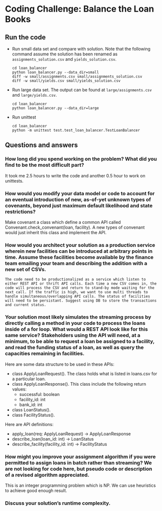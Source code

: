 # Coding Challenge: Balance the Loan Books

## Run the code

- Run small data set and compare with solution. Note that the following command assume the
solution has been renamed as `assignments_solution.csv` and `yields_solution.csv`.
    ```
    cd loan_balancer
    python loan_balancer.py --data_dir=small
    diff -w small/assignments.csv small/assignments_solution.csv
    diff -w small/yields.csv small/yields_solution.csv
    ```

- Run large data set. The output can be found at `large/assignments.csv` and `large/yields.csv`.
    ```
    cd loan_balancer
    python loan_balancer.py --data_dir=large
    ```

- Run unittest
    ```
    cd loan_balancer
    python -m unittest test.test_loan_balancer.TestLoanBalancer
    ```

## Questions and answers

### How long did you spend working on the problem? What did you find to be the most difficult part?

It took me 2.5 hours to write the code and another 0.5 hour to work on unittests.

### How would you modify your data model or code to account for an eventual introduction of new, as-of-yet unknown types of covenants, beyond just maximum default likelihood and state restrictions?
Make covenant a class which define a common API called Convenant.check_convenant(loan, facility). A new types of convenant would just inherit this class and implement the API.

### How would you architect your solution as a production service wherein new facilities can be introduced at arbitrary points in time. Assume these facilities become available by the finance team emailing your team and describing the addition with a new set of CSVs.
    The code need to be productionalized as a service which listen to either REST API or thrift API calls. Each time a new CSV comes in, the code will process the CSV and return to stand-by mode waiting for the next call. If the traffic is high, we want to use multi threads to handle simultaneous/overlapping API calls. The status of facilities will need to be persistant. Suggest using DB to store the transactions and current status.

### Your solution most likely simulates the streaming process by directly calling a method in your code to process the loans inside of a for loop. What would a REST API look like for this same service? Stakeholders using the API will need, at a minimum, to be able to request a loan be assigned to a facility, and read the funding status of a loan, as well as query the capacities remaining in facilities.

Here are some data structure to be used in these APIs:
- class ApplyLoanRequest(). The class holds what is listed in loans.csv for a particular loan.
- class ApplyLoanResponse(). This class include the following return values:
  - successful: boolean
  - facility_id: int
  - bank_id: int
- class LoanStatus().
- class FacilityStatus().

Here are API definitions:
- apply_loan(req: ApplyLoanRequest) -> ApplyLoanResponse
- describe_loan(loan_id: int) -> LoanStatus
- describe_facility(facility_id: int) -> FacilityStatus

### How might you improve your assignment algorithm if you were permitted to assign loans in batch rather than streaming? We are not looking for code here, but pseudo code or description of a revised algorithm appreciated.

This is an integer programming problem which is NP. We can use heuristics to achieve good enough result.

### Discuss your solution’s runtime complexity.

